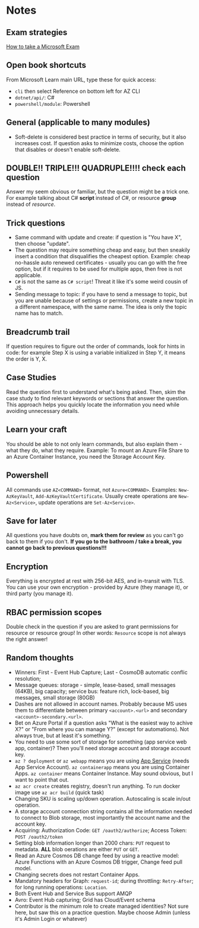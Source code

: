 # Notes

## Exam strategies

[How to take a Microsoft Exam](https://github.com/mscerts/hub/blob/main/The%20Ultimate%20Certification%20Guide/6.%20How%20to%20take%20Microsoft%20exams.md)

## Open book shortcuts

From Microsoft Learn main URL, type these for quick access:

- `cli` then select Reference on bottom left for AZ CLI
- `dotnet/api/`: C#
- `powershell/module`: Powershell

## General (applicable to many modules)

- Soft-delete is considered best practice in terms of security, but it also increases cost. If question asks to minimize costs, choose the option that disables or doesn't enable soft-delete.

## DOUBLE!! TRIPLE!!! QUADRUPLE!!!! check each question

Answer my seem obvious or familiar, but the question might be a trick one. For example talking about C# **script** instead of _C#_, or resource **group** instead of _resource_.

## Trick questions

- Same command with update and create: if question is "You have X", then choose "update".
- The question may require something cheap and easy, but then sneakily insert a condition that disqualifies the cheapest option. Example: cheap no-hassle auto renewed certificates - usually you can go with the free option, but if it requires to be used for multiple apps, then free is not applicable.
- `C#` is not the same as `C# script`! Threat it like it's some weird cousin of JS.
- Sending message to topic: if you have to send a message to topic, but you are unable because of settings or permissions, create a new topic in a different namespace, with the same name. The idea is only the topic name has to match.

## Breadcrumb trail

If question requires to figure out the order of commands, look for hints in code: for example Step X is using a variable initialized in Step Y, it means the order is Y, X.

## Case Studies

Read the question first to understand what's being asked. Then, skim the case study to find relevant keywords or sections that answer the question. This approach helps you quickly locate the information you need while avoiding unnecessary details.

## Learn your craft

You should be able to not only learn commands, but also explain them - what they do, what they require. Example: To mount an Azure File Share to an Azure Container Instance, you need the Storage Account Key.

## Powershell

All commands use `AZ<COMMAND>` format, not `Azure<COMMAND>`. Examples: `New-AzKeyVault`, `Add-AzKeyVaultCertificate`. Usually create operations are `New-Az<Service>`, update operations are `Set-Az<Service>`.

## Save for later

All questions you have doubts on, **mark them for review** as you can't go back to them if you don't. **If you go to the bathroom / take a break, you cannot go back to previous questions!!!**

## Encryption

Everything is encrypted at rest with 256-bit AES, and in-transit with TLS. You can use your own encryption - provided by Azure (they manage it), or third party (you manage it).

## RBAC permission scopes

Double check in the question if you are asked to grant permissions for resource or resource group! In other words: `Resource` scope is not always the right answer!

## Random thoughts

- Winners: First - Event Hub Capture; Last - CosmoDB automatic conflic resolution;
- Message queues: storage - simple, lease-based, small messages (64KB), big capacity; service bus: feature rich, lock-based, big messages, small storage (80GB)
- Dashes are not allowed in account names. Probably because MS uses them to differentiate between primary `<account>.<url>` and secondary `<account>-secondary.<url>`.
- Bet on Azure Portal if a question asks "What is the easiest way to achive X?" or "From where you can manage Y?" (except for automations). Not always true, but at least it's something.
- You need to use some sort of storage for something (app service web app, container)? Then you'll need storage account and storage account key.
- `az ? deployment` or `az webapp` means you are using [App Service](./Topics/App%20Service.md) (needs App Service Account). `az containerapp` means you are using Container Apps. `az container` means Container Instance. May sound obvious, but I want to point that out.
- `az acr create` creates registry, doesn't run anything. To run docker image use `az acr build` (quick task)
- Changing SKU is scaling up/down operation. Autoscaling is scale in/out operation.
- A storage account connection string contains all the information needed to connect to Blob storage, most importantly the account name and the account key.
- Acquiring: Authorization Code: `GET /oauth2/authorize`; Access Token: `POST /oauth2/token`
- Setting blob information longer than 2000 chars: `PUT` request to metadata. **ALL** blob oerations are either `PUT` or `GET`.
- Read an Azure Cosmos DB change feed by using a reactive model: Azure Functions with an Azure Cosmos DB trigger, Change feed pull model.
- Changing secrets does not restart Container Apps.
- Mandatory headers for Graph: `request-id`; during throttling: `Retry-After`; for long running operations: `Location`.
- Both Event Hub and Service Bus support AMQP
- Avro: Event Hub capturing; Grid has Cloud/Event schema
- Contributor is the minimum role to create managed identities? Not sure here, but saw this on a practice question. Maybe choose Admin (unless it's Admin Login or whatever)
